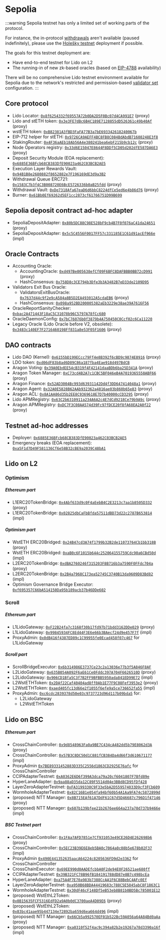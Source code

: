 # Sepolia

:::warning
Sepolia testnet has only a limited set of working parts of the protocol.

For instance, the in-protocol [withdrawals](/docs/contracts/withdrawal-queue-erc721.md) aren't available
(paused indefinitely), please use the [Holešky testnet](./holesky.md) deployment if possible.

The goals for this testnet deployment are:

- Have end-to-end testnet for Lido on L2
- The running-in of new zk-based oracles (based on [EIP-4788](https://eips.ethereum.org/EIPS/eip-4788) availability)

There will be no comprehensive Lido testnet environment available for Sepolia due to the network's restricted
and permission-based [validator set](https://github.com/eth-clients/sepolia/issues/12) configuration.
:::


## Core protocol

- Lido Locator: [`0x8f6254332f69557A72b0DA2D5F0Bc07d4CA991E7`](https://sepolia.etherscan.io/address/0x8f6254332f69557A72b0DA2D5F0Bc07d4CA991E7) (proxy)
- Lido and stETH token: [`0x3e3FE7dBc6B4C189E7128855dD526361c49b40Af`](https://sepolia.etherscan.io/address/0x3e3FE7dBc6B4C189E7128855dD526361c49b40Af) (proxy)
- wstETH token: [`0xB82381A3fBD3FaFA77B3a7bE693342618240067b`](https://sepolia.etherscan.io/address/0xB82381A3fBD3FaFA77B3a7bE693342618240067b)
- EIP-712 helper for stETH: [`0x9726CA9AEFF4BC8FB8C084BdAbdB71608248E3f8`](https://sepolia.etherscan.io/address/0x9726CA9AEFF4BC8FB8C084BdAbdB71608248E3f8)
- StakingRouter: [`0x4F36aAEb18Ab56A4e380241bea6ebF215b9cb12c`](https://sepolia.etherscan.io/address/0x4F36aAEb18Ab56A4e380241bea6ebF215b9cb12c) (proxy)
- Node Operators registry: [`0x33d6E15047E8644F8DDf5CD05d202dfE587DA6E3`](https://sepolia.etherscan.io/address/0x33d6E15047E8644F8DDf5CD05d202dfE587DA6E3) (proxy)
- Deposit Security Module (EOA replacement): [`0x6885E36BFcb68CB383DfE90023a462C03BCB2AE5`](https://sepolia.etherscan.io/address/0x6885E36BFcb68CB383DfE90023a462C03BCB2AE5)
- Execution Layer Rewards Vault: [`0x94B1B8e2680882f8652882e7F196169dE3d9a3B2`](https://sepolia.etherscan.io/address/0x94B1B8e2680882f8652882e7F196169dE3d9a3B2)
- Withdrawal Queue ERC721: [`0x1583C7b3f4C3B008720E6BcE5726336b0aB25fdd`](https://sepolia.etherscan.io/address/0x1583C7b3f4C3B008720E6BcE5726336b0aB25fdd) (proxy)
- Withdrawal Vault: [`0xDe7318Afa67eaD6d6bbC8224dfCe5ed6e4b86d76`](https://sepolia.etherscan.io/address/0xDe7318Afa67eaD6d6bbC8224dfCe5ed6e4b86d76) (proxy)
- Burner: [`0x61Bb0Ef69262d5EF1cc2873cf61766751D99B699`](https://sepolia.etherscan.io/address/0x61Bb0Ef69262d5EF1cc2873cf61766751D99B699)

## Sepolia deposit contract ad-hoc adapter

- SepoliaDepositAdapter: [`0x80b5DC88C98E528bF9cb4B7F0f076aC41da24651`](https://sepolia.etherscan.io/address/0x80b5DC88C98E528bF9cb4B7F0f076aC41da24651) (proxy)
- SepoliaDepositAdapter: [`0x5c5C4556F0017FF57c331185E1C61d91acEf966e`](https://sepolia.etherscan.io/address/0x5c5C4556F0017FF57c331185E1C61d91acEf966e) (impl)

## Oracle Contracts

- Accounting Oracle:
  - AccountingOracle: [`0xd497Be005638efCf09F6BFC8DAFBBB0BB72cD991`](https://sepolia.etherscan.io/address/0xd497Be005638efCf09F6BFC8DAFBBB0BB72cD991) (proxy)
  - HashConsensus: [`0x758D8c3CE794b3Dfe3b3A3482B7eD33de2109D95`](https://sepolia.etherscan.io/address/0x758D8c3CE794b3Dfe3b3A3482B7eD33de2109D95)
- Validators Exit Bus Oracle:
  - ValidatorsExitBusOracle: [`0x7637d44c9f2e9cA584a8B5D2EA493012A5cdaEB6`](https://sepolia.etherscan.io/address/0x7637d44c9f2e9cA584a8B5D2EA493012A5cdaEB6) (proxy)
  - HashConsensus: [`0x098a952BD200005382aEb3229e38ae39A7616F56`](https://sepolia.etherscan.io/address/0x098a952BD200005382aEb3229e38ae39A7616F56)
- OracleReportSanityChecker: [`0xbac2A471443F18aC5C31078b96C5797A78fCc680`](https://sepolia.etherscan.io/address/0xbac2A471443F18aC5C31078b96C5797A78fCc680)
- OracleDaemonConfig: [`0x7bC76076b0f3879b4A750450C0Ccf02c6Ca11220`](https://sepolia.etherscan.io/address/0x7bC76076b0f3879b4A750450C0Ccf02c6Ca11220)
- Legacy Oracle (Lido Oracle before V2, obsolete): [`0x3483c140EF7F2716460198Ff831a8e53F05F1606`](https://sepolia.etherscan.io/address/0x3483c140EF7F2716460198Ff831a8e53F05F1606) (proxy)

## DAO contracts

- Lido DAO (Kernel): [`0x6155bD199ECcc79Ff4e8B392f6cBD9c9874E8916`](https://sepolia.etherscan.io/address/0x6155bD199ECcc79Ff4e8B392f6cBD9c9874E8916) (proxy)
- LDO token: [`0xd06dF83b8ad6D89C86a187fba4Eae918d497BdCB`](https://sepolia.etherscan.io/address/0xd06dF83b8ad6D89C86a187fba4Eae918d497BdCB)
- Aragon Voting: [`0x39A0EbdEE54cB319f4F42141daaBDb6ba25D341A`](https://sepolia.etherscan.io/address/0x39A0EbdEE54cB319f4F42141daaBDb6ba25D341A) (proxy)
- Aragon Token Manager: [`0xC73cd4B2A7c1CBC5BF046eB4A7019365558ABF66`](https://sepolia.etherscan.io/address/0xC73cd4B2A7c1CBC5BF046eB4A7019365558ABF66) (proxy)
- Aragon Finance: [`0x52AD3004Bc993d63931142Dd4f3DD647414048a1`](https://sepolia.etherscan.io/address/0x52AD3004Bc993d63931142Dd4f3DD647414048a1) (proxy)
- Aragon Agent: [`0x32A0E5828B62AAb932362a4816ae03b860b65e83`](https://sepolia.etherscan.io/address/0x32A0E5828B62AAb932362a4816ae03b860b65e83) (proxy)
- Aragon ACL: [`0x8A1AA86d35b2EE8C9369618E7D7b40000cCD3295`](https://sepolia.etherscan.io/address/0x8A1AA86d35b2EE8C9369618E7D7b40000cCD3295) (proxy)
- Lido APMRegistry: [`0x63C2b6310911a234A6A2c4E7dCd9218Ce79b9A9c`](https://sepolia.etherscan.io/address/0x63C2b6310911a234A6A2c4E7dCd9218Ce79b9A9c) (proxy)
- Aragon APMRegistry: [`0xDC7F3C08AA574d39Fc97fDCE20f8fA68EA2A0f22`](https://sepolia.etherscan.io/address/0xDC7F3C08AA574d39Fc97fDCE20f8fA68EA2A0f22) (proxy)

## Testnet ad-hoc addresses

- Deployer: [`0x6885E36BFcb68CB383DfE90023a462C03BCB2AE5`](https://sepolia.etherscan.io/address/0x6885E36BFcb68CB383DfE90023a462C03BCB2AE5)
- Emergency breaks (EOA replacement): [`0xa5F1d7D49F581136Cf6e58B32cBE9a2039C48bA1`](https://sepolia.etherscan.io/address/0xa5F1d7D49F581136Cf6e58B32cBE9a2039C48bA1)

## Lido on L2

### Optimism

##### Ethereum part

- L1ERC20TokenBridge: [`0x4Abf633d9c0F4aEebB4C2E3213c7aa1b8505D332`](https://sepolia.etherscan.io/address/0x4Abf633d9c0F4aEebB4C2E3213c7aa1b8505D332) (proxy)
- L1ERC20TokenBridge: [`0x02825dbCaFbBfda57511dBD73d22c2787B653814`](https://sepolia.etherscan.io/address/0x02825dbCaFbBfda57511dBD73d22c2787B653814) (impl)

##### Optimism part

- WstETH ERC20Bridged: [`0x24B47cd3A74f1799b32B2de11073764Cb1bb318B`](https://sepolia-optimism.etherscan.io/address/0x24B47cd3A74f1799b32B2de11073764Cb1bb318B) (proxy)
- WstETH ERC20Bridged: [`0xaB0c6F1015b644c252064155759Cdc90a6CBd50d`](https://sepolia-optimism.etherscan.io/address/0xaB0c6F1015b644c252064155759Cdc90a6CBd50d) (impl)
- L2ERC20TokenBridge: [`0xdBA2760246f315203F8B716b3a7590F0FFdc704a`](https://sepolia-optimism.etherscan.io/address/0xdBA2760246f315203F8B716b3a7590F0FFdc704a) (proxy)
- L2ERC20TokenBridge: [`0x2B4a7968C173ea52745C3740B13da9609D83Bd82`](https://sepolia-optimism.etherscan.io/address/0x2B4a7968C173ea52745C3740B13da9609D83Bd82) (impl)
- Optimism Governance Bridge Executor: [`0xf695357C66bA514150Da95b189acb37b46DDe602`](https://sepolia-optimism.etherscan.io/address/0xf695357C66bA514150Da95b189acb37b46DDe602)

### Scroll

##### Ethereum part

- L1LidoGateway: [`0xF22B24fa7c3168f30b17fd97b71bdd3162DDe029`](https://sepolia.etherscan.io/address/0xF22B24fa7c3168f30b17fd97b71bdd3162DDe029) (proxy)
- L1LidoGateway: [`0x99845934FC8Ed44F3E6e66b3BAecf24d9e457F7f`](https://sepolia.etherscan.io/address/0x99845934FC8Ed44F3E6e66b3BAecf24d9e457F7f) (impl)
- ProxyAdmin: [`0x0dB416f4387ED89c1C99955fe0Ecad458f07c467`](https://sepolia.etherscan.io/address/0x0dB416f4387ED89c1C99955fe0Ecad458f07c467) for L1LidoGateway

##### Scroll part

- ScrollBridgeExecutor: [`0x6b314986E3737Ce23c2a13036e77b3f5A846F8AF`](https://sepolia.scrollscan.com/address/0x6b314986E3737Ce23c2a13036e77b3f5A846F8AF)
- L2LidoGateway: [`0x635B054A092F6aE61Ce0Fddc397A704F6626510D`](https://sepolia.scrollscan.com/address/0x635B054A092F6aE61Ce0Fddc397A704F6626510D) (proxy)
- L2LidoGateway: [`0x906CD1Bfa5C3f7B2FF9BFBB5950ada841ED99E72`](https://sepolia.scrollscan.com/address/0x906CD1Bfa5C3f7B2FF9BFBB5950ada841ED99E72) (impl)
- L2WstETHToken: [`0x2DAf22Caf40404ad8ff0Ab1E77F9C08Fef3953e2`](https://sepolia.scrollscan.com/address/0x2DAf22Caf40404ad8ff0Ab1E77F9C08Fef3953e2) (proxy)
- L2WstETHToken: [`0xaed405fc13d66e2f1055f6efe9a5ce736652fa55`](https://sepolia.scrollscan.com/address/0xaed405fc13d66e2f1055f6efe9a5ce736652fa55) (impl)
- ProxyAdmin: [`0xc6cdc2839378d50e03c9737723d96d117b09bda5`](https://sepolia.scrollscan.com/address/0xc6cdc2839378d50e03c9737723d96d117b09bda5) for:
  - L2LidoGateway
  - L2WstETHToken

## Lido on BSC

##### Ethereum part

- CrossChainController: [`0x9d8548963Fa0a9BE7C434cA482dd5b79E8062d3A`](https://sepolia.etherscan.io/address/0x9d8548963Fa0a9BE7C434cA482dd5b79E8062d3A) (proxy)
- CrossChainController: [`0x57B3C8DC50d1C881fCB384Da4d66f3d610671177`](https://sepolia.etherscan.io/address/0x57B3C8DC50d1C881fCB384Da4d66f3d610671177) (impl)
- ProxyAdmin [`0x7BE89331452883D335C2556d1863CD2925E76afc`](https://sepolia.etherscan.io/address/0x7BE89331452883D335C2556d1863CD2925E76afc) for CrossChainController
- CCIPAdapterTestnet: [`0xA0362E6D6f399A3dca79a20cf6041807F7Bfd89e`](https://sepolia.etherscan.io/address/0xA0362E6D6f399A3dca79a20cf6041807F7Bfd89e)
- HyperLaneAdapter: [`0x9aa88aD35da12C89F5514d04e3BBd8CD95fDf428`](https://sepolia.etherscan.io/address/0x9aa88aD35da12C89F5514d04e3BBd8CD95fDf428)
- LayerZeroAdapterTestnet: [`0xFA3199330C9F33e5bA2D559574033D9cf3FCb609`](https://sepolia.etherscan.io/address/0xFA3199330C9F33e5bA2D559574033D9cf3FCb609)
- WormholeAdapterTestnet: [`0x82C16B1e054fa94bf60b54A1Aa9FA74c5872899d`](https://sepolia.etherscan.io/address/0x82C16B1e054fa94bf60b54A1Aa9FA74c5872899d)
- (proposed) NTT Manager: [`0x8B715EAf61A7DdF61C67d5D46687c796D1f47146`](https://sepolia.etherscan.io/address/0x8B715EAf61A7DdF61C67d5D46687c796D1f47146) (proxy)
- (proposed) NTT Manager: [`0x607b139bfee21b2676ee664a237a70d737b9466e`](https://sepolia.etherscan.io/address/0x607b139bfee21b2676ee664a237a70d737b9466e) (impl)

##### BSC Testnet part

- CrossChainController: [`0x1FAa7AFD7851e7Cf931053e49CE26D4E262698b6`](https://testnet.bscscan.com/address/0x1FAa7AFD7851e7Cf931053e49CE26D4E262698b6) (proxy)
- CrossChainController: [`0x5EC23B39E6E8eb5BA0c7064a0c08b5e678b02F37`](https://testnet.bscscan.com/address/0x5EC23B39E6E8eb5BA0c7064a0c08b5e678b02F37) (impl)
- ProxyAdmin [`0x490E441352635aacA64224c8205636FD9d2e3362`](https://testnet.bscscan.com/address/0x490E441352635aacA64224c8205636FD9d2e3362) for CrossChainController
- CrossChainExecutor: [`0x69EE990d0AADEfcbbA0F2de94E0F26521ae680ff`](https://testnet.bscscan.com/address/0x69EE990d0AADEfcbbA0F2de94E0F26521ae680ff)
- CCIPAdapterTestnet: [`0x39B321FC78B96fB184191788dD87e8B7c498bcEa`](https://testnet.bscscan.com/address/0x39B321FC78B96fB184191788dD87e8B7c498bcEa)
- HyperLaneAdapter: [`0xa75A4F7E70a983b7388CcAA1F6C88BebC4AFc0Ef`](https://testnet.bscscan.com/address/0xa75A4F7E70a983b7388CcAA1F6C88BebC4AFc0Ef)
- LayerZeroAdapterTestnet: [`0xa950B68BDA44419683c788C5E5845abC8F1863C1`](https://testnet.bscscan.com/address/0xa950B68BDA44419683c788C5E5845abC8F1863C1)
- WormholeAdapterTestnet: [`0x30dF46cF148Df5eB53eb8B81b0BD5Bc785001E12`](https://testnet.bscscan.com/address/0x30dF46cF148Df5eB53eb8B81b0BD5Bc785001E12)
- (proposed) WstEthL2Token: [`0x0B15635FCF5316EdFD2a9A0b0dC3700aeA4D09E6`](https://testnet.bscscan.com/address/0x0B15635FCF5316EdFD2a9A0b0dC3700aeA4D09E6) (proxy)
- (proposed) WstEthL2Token: [`0x83bc41aae95b447134e72892ba659d6ea664d496`](https://testnet.bscscan.com/address/0x83bc41aae95b447134e72892ba659d6ea664d496) (impl)
- (proposed) NTT Manager: [`0x66Cb5a992570EF01b522Bc59A056a64A84Bd0aAa`](https://testnet.bscscan.com/address/0x66Cb5a992570EF01b522Bc59A056a64A84Bd0aAa) (proxy)
- (proposed) NTT Manager: [`0xa0310f52f4ac9c394a82b2e19267a78d3390a16f`](https://testnet.bscscan.com/address/0xa0310f52f4ac9c394a82b2e19267a78d3390a16f) (impl) 
